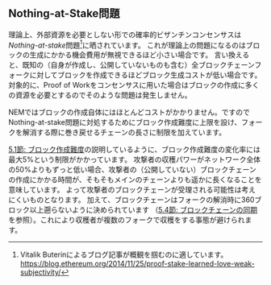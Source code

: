 ## Nothing-at-Stake問題

理論上、外部資源を必要としない形での確率的ビザンチンコンセンサスは*Nothing-at-stake*問題[^6]に晒されています。
これが理論上の問題になるのはブロックの生成にかかる機会費用が無視できるほど小さい場合です。
言い換えると、既知の（自身が作成し、公開していないものも含む）全ブロックチェーンフォークに対してブロックを作成できるほどブロック生成コストが低い場合です。
対象的に、Proof of Workをコンセンサスに用いた場合はブロックの作成に多くの資源を必要とするのでそのような問題は発生しません。

NEMではブロックの作成自体にはほとんどコストがかかりません。ですのでNothing-at-stake問題に対処するためにブロック作成難度に上限を設け、フォークを解消する際に巻き戻せるチェーンの長さに制限を加えています。

[5.1節: ブロック作成難度](/Blockchain/5.1.md)の説明しているように、ブロック作成難度の変化率には最大5%という制限がかかっています。
攻撃者の収穫パワーがネットワーク全体の50%よりもずっと低い場合、攻撃者の（公開していない）ブロックチェーンの作成にかかる時間が、そもそもメインのチェーンよりも遥かに長くなることを意味しています。
よって攻撃者のブロックチェーンが受理される可能性は考えにくいものとなります。
加えて、ブロックチェーンはフォークの解消時に360ブロック以上遡らないように決められています
（[5.4節: ブロックチェーンの同期](/Blockchain/5.4.md)を参照）。これにより収穫者が複数のフォークで収穫をする事態が避けられます。

[^6]: Vitalik Buterinによるブログ記事が概観を掴むのに適しています。https://blog.ethereum.org/2014/11/25/proof-stake-learned-love-weak-subjectivity/
